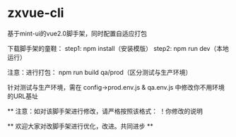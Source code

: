 # zxvue-cli
基于mint-ui的vue2.0脚手架，同时配置自适应打包


下载脚手架的童鞋：
step1: npm install（安装模版）
step2: npm run dev（本地运行）


注意：进行打包：
npm run build qa/prod（区分测试与生产环境）


针对测试与生产环境，需在 config->prod.env.js & qa.env.js 中修改你不用环境的URL基址


** 注意：如对该脚手架进行修改，请严格按照该格式： ！你修改的说明


** 欢迎大家对改脚手架进行优化，改进。共同进步 **
